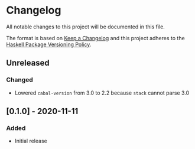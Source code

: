 # Changelog

All notable changes to this project will be documented in this file.

The format is based on [Keep a Changelog](http://keepachangelog.com/)
and this project adheres to the [Haskell Package Versioning Policy](https://pvp.haskell.org/).

## Unreleased

### Changed
- Lowered `cabal-version` from 3.0 to 2.2 because `stack` cannot parse 3.0

## [0.1.0] - 2020-11-11

### Added
- Initial release
